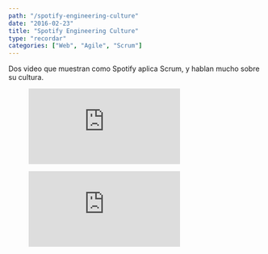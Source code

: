 ```yaml
---
path: "/spotify-engineering-culture"
date: "2016-02-23"
title: "Spotify Engineering Culture"
type: "recordar"
categories: ["Web", "Agile", "Scrum"]
---
```


Dos video que muestran como Spotify aplica Scrum, y hablan mucho sobre su cultura.

<figure class="video_container">
<iframe src="https://www.youtube.com/embed/Yvfz4HGtoPc" frameborder="0" allow="accelerometer; autoplay; encrypted-media; gyroscope; picture-in-picture" allowfullscreen></iframe>
</figure>

<figure class="video_container">
<iframe src="https://www.youtube.com/embed/vOt4BbWLWQw" frameborder="0" allow="accelerometer; autoplay; encrypted-media; gyroscope; picture-in-picture" allowfullscreen></iframe>
</figure>